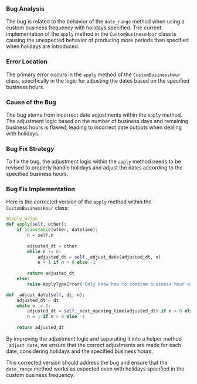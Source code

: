 ### Bug Analysis
The bug is related to the behavior of the `date_range` method when using a custom business frequency with holidays specified. The current implementation of the `apply` method in the `CustomBusinessHour` class is causing the unexpected behavior of producing more periods than specified when holidays are introduced.

### Error Location
The primary error occurs in the `apply` method of the `CustomBusinessHour` class, specifically in the logic for adjusting the dates based on the specified business hours.

### Cause of the Bug
The bug stems from incorrect date adjustments within the `apply` method. The adjustment logic based on the number of business days and remaining business hours is flawed, leading to incorrect date outputs when dealing with holidays.

### Bug Fix Strategy
To fix the bug, the adjustment logic within the `apply` method needs to be revised to properly handle holidays and adjust the dates according to the specified business hours.

### Bug Fix Implementation
Here is the corrected version of the `apply` method within the `CustomBusinessHour` class:
```python
@apply_wraps
def apply(self, other):
    if isinstance(other, datetime):
        n = self.n
    
        adjusted_dt = other
        while n != 0:
            adjusted_dt = self._adjust_date(adjusted_dt, n)
            n = 1 if n > 0 else -1
    
        return adjusted_dt
    else:
        raise ApplyTypeError("Only know how to combine business hour with datetime")

def _adjust_date(self, dt, n):
    adjusted_dt = dt
    while n != 0:
        adjusted_dt = self._next_opening_time(adjusted_dt) if n > 0 else self._get_closing_time(adjusted_dt)
        n = 1 if n > 0 else -1
    
    return adjusted_dt
```

By improving the adjustment logic and separating it into a helper method `_adjust_date`, we ensure that the correct adjustments are made for each date, considering holidays and the specified business hours.

This corrected version should address the bug and ensure that the `date_range` method works as expected even with holidays specified in the custom business frequency.